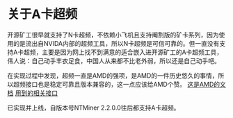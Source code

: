 # 关于A卡超频

开源矿工很早就支持了N卡超频，不依赖小飞机且支持阉割版的矿卡系列，因为使用的是流出自NVIDA内部的超频工具，所以N卡超频是可信可靠的。但一直没有支持A卡超频，主要是因为网上找不到满意的适合嵌入进开源矿工的A卡超频工具，伟人说：自己动手丰衣足食，中国人从来都不比老外弱，所以还是自己动手吧。

在实现过程中发现，超频一直是AMD的强项，是AMD的一件历史悠久的事情，所以超频接口也是稳定可靠且版本兼容的，这一点应该给AMD个赞。
[这是AMD的文档](https://github.com/GPUOpen-LibrariesAndSDKs/display-library)
[用到的相关接口](https://github.com/ntminer/ntminer/blob/master/src/NTMiner.Core/Core/Gpus/Impl/Amd/AdlNativeMethods.cs)

已实现并上线，自版本号NTMiner 2.2.0.0往后都支持A卡超频。